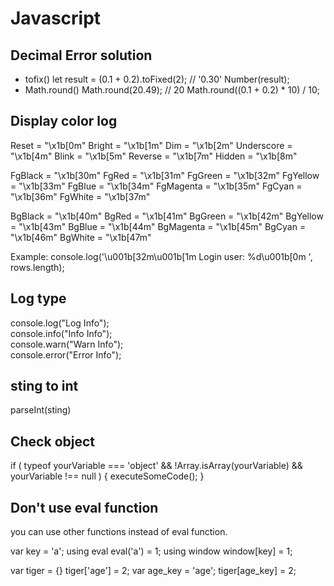 # Javascript

## Decimal Error solution
  - tofix()
    let result = (0.1 + 0.2).toFixed(2); // '0.30'
    Number(result);
  - Math.round()
    Math.round(20.49); // 20 
    Math.round((0.1 + 0.2) * 10) / 10;
    
## Display color log

  Reset = "\x1b[0m"
  Bright = "\x1b[1m"
  Dim = "\x1b[2m"
  Underscore = "\x1b[4m"
  Blink = "\x1b[5m"
  Reverse = "\x1b[7m"
  Hidden = "\x1b[8m"

  FgBlack = "\x1b[30m"
  FgRed = "\x1b[31m"
  FgGreen = "\x1b[32m"
  FgYellow = "\x1b[33m"
  FgBlue = "\x1b[34m"
  FgMagenta = "\x1b[35m"
  FgCyan = "\x1b[36m"
  FgWhite = "\x1b[37m"

  BgBlack = "\x1b[40m"
  BgRed = "\x1b[41m"
  BgGreen = "\x1b[42m"
  BgYellow = "\x1b[43m"
  BgBlue = "\x1b[44m"
  BgMagenta = "\x1b[45m"
  BgCyan = "\x1b[46m"
  BgWhite = "\x1b[47m"

  Example: console.log('\u001b[32m\u001b[1m Login user:  %d\u001b[0m ', rows.length);

## Log type

  console.log("Log Info");    
  console.info("Info Info");      
  console.warn("Warn Info");      
  console.error("Error Info");  

## sting to int
  parseInt(sting)

## Check object
  if (
    typeof yourVariable === 'object' &&
    !Array.isArray(yourVariable) &&
    yourVariable !== null
) {
    executeSomeCode();
}

## Don't use eval function

you can use other functions instead of eval function.

var key = 'a';
using eval
eval('a') = 1;
using window
window[key] = 1;

var tiger = {}
tiger['age'] = 2;
var age_key = 'age';
tiger[age_key] = 2;
